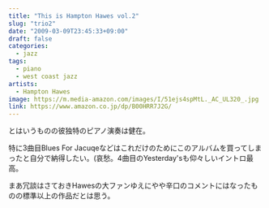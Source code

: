 ```yaml
---
title: "This is Hampton Hawes vol.2"
slug: "trio2"
date: "2009-03-09T23:45:33+09:00"
draft: false
categories: 
  - jazz
tags:
  - piano
  - west coast jazz
artists:
  - Hampton Hawes
image: https://m.media-amazon.com/images/I/51ejs4spMtL._AC_UL320_.jpg
link: https://www.amazon.co.jp/dp/B00HRR7J2G/
---
```

とはいうものの彼独特のピアノ演奏は健在。
<!--more-->
特に3曲目Blues For Jacuqeなどはこれだけのためにこのアルバムを買ってしまったと自分で納得したい。(哀愁。4曲目のYesterday'sも仰々しいイントロ最高。 

まあ冗談はさておきHawesの大ファンゆえにやや辛口のコメントにはなったものの標準以上の作品だとは思う。
